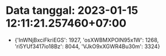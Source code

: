 # Data tanggal: 2023-01-15 12:11:21.257460+07:00

* {'InWNjBxciFkriEGS': 1927, 'osXWBMXPOlN95x1W': 1268, 'ri5YUf3417io18Bz': 8044, 'VJkO9xXGWR4Bu30m': 3324}
